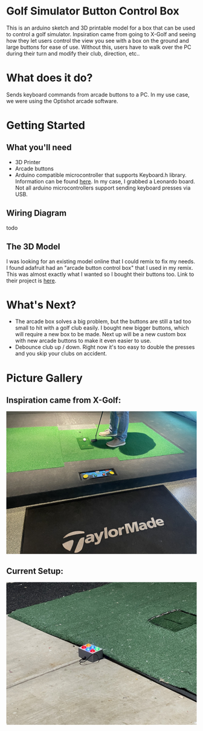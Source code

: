 # Golf Simulator Button Control Box

This is an arduino sketch and 3D printable model for a box that can be used to control a golf simulator.  Inpsiration came from going to X-Golf and seeing how they let users control the view you see with a box on the ground and large buttons for ease of use.  Without this, users have to walk over the PC during their turn and modify their club, direction, etc..

# What does it do?

Sends keyboard commands from arcade buttons to a PC.  In my use case, we were using the Optishot arcade software.  


# Getting Started

## What you'll need

* 3D Printer
* Arcade buttons
* Arduino compatible microcontroller that supports Keyboard.h library.  Information can be found [here](https://www.arduino.cc/reference/en/language/functions/usb/keyboard/).  In my case, I grabbed a Leonardo board.  Not all arduino microcontrollers support sending keyboard presses via USB.

## Wiring Diagram

todo

## The 3D Model

I was looking for an existing model online that I could remix to fix my needs.  I found adafruit had an "arcade button control box" that I used in my remix.  This was almost exactly what I wanted so I bought their buttons too.  Link to their project is [here](https://learn.adafruit.com/arcade-button-control-box/3d-printing).

# What's Next?

* The arcade box solves a big problem, but the buttons are still a tad too small to hit with a golf club easily.  I bought new bigger buttons, which will require a new box to be made.  Next up will be a new custom box with new arcade buttons to make it even easier to use.
* Debounce club up / down.  Right now it's too easy to double the presses and you skip your clubs on accident.

# Picture Gallery

## Inspiration came from X-Golf:
![alt text](images/img_7534.jpg)

## Current Setup:
![alt text](images/img_7728.jpg)